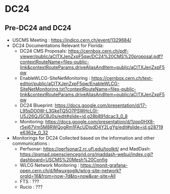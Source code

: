 # DC24
## Pre-DC24 and DC24 
- USCMS Meeting : https://indico.cern.ch/event/1329684/
- DC24 Documentations Relevant for Florida:
   - DC24 CMS Proposals: https://cernbox.cern.ch/pdf-viewer/public/aClTXJenZxpF5qw/DC24%20CMS%20proposal.pdf?contextRouteName=files-public-link&contextRouteParams.driveAliasAndItem=public/aClTXJenZxpF5qw
   - EnableWLCG-SiteNetMonitoring : https://cernbox.cern.ch/text-editor/public/aClTXJenZxpF5qw/EnableWLCG-SiteNetMonitoring.txt?contextRouteName=files-public-link&contextRouteParams.driveAliasAndItem=public/aClTXJenZxpF5qw
   - DC24 Blueprint: https://docs.google.com/presentation/d/17-L95sDO0W-L3GkeTQ5O7PSWHcL0I-U5J26QJSCBJ0s/edit#slide=id.g28b891dcac3_0_8
   - Monitoring: https://docs.google.com/presentation/d/1zpp0HX8-r5ei67Vm5M8RWQogRm1FAcUDjsdD4Y2LgYg/edit#slide=id.g28719e6362e_0_32
- Monitorings for DC24 Collected based on the information and other communications :
   - Perfsonar: https://perfsonar2.rc.ufl.edu/toolkit/ and MadDash: https://psmad.opensciencegrid.org/maddash-webui/index.cgi?dashboard=USCMS%20Mesh%20Config
   - WLCG Network Monitoring : https://monit-grafana-open.cern.ch/d/MwuxgogIk/wlcg-site-network?orgId=16&from=now-7d&to=now&var-site=All
   - FTS : ???
   - Rucio : ???
